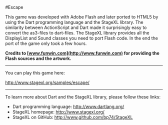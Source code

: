 #Escape

This game was developed with Adobe Flash and later ported to HTML5 by using the Dart programming language and the StageXL library. The similarity between ActionScript and Dart made it surprisingly easy to convert the as3-files to dart-files. The StageXL library provides all the DisplayList and Sound classes you need to port Flash code. In the end the port of the game only took a few hours. 

**Credits to [www.funwin.com](http://www.funwin.com) for providing the Flash sources and the artwork.**

---

You can play this game here:

<http://www.stagexl.org/samples/escape/>

---

To learn more about Dart and the StageXL library, please follow these links: 

* Dart programming language: <http://www.dartlang.org/>
* StageXL homepage: <http://www.stagexl.org/>
* StageXL on GitHub: <http://www.github.com/bp74/StageXL>

